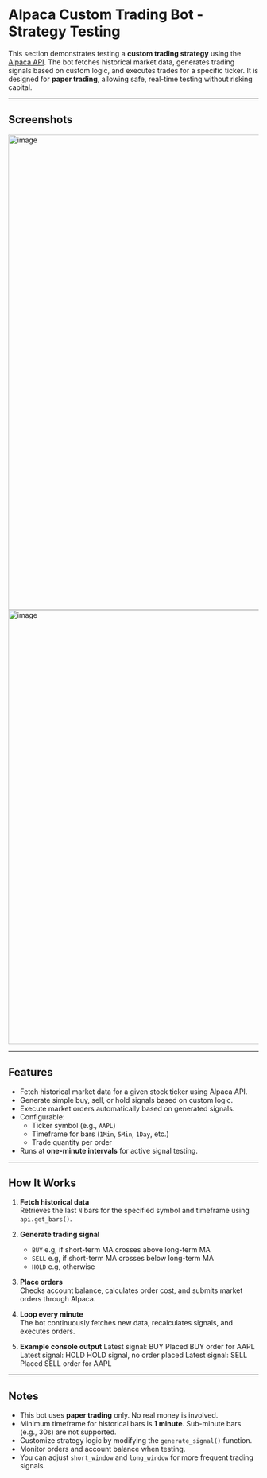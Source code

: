 # Alpaca Custom Trading Bot - Strategy Testing

This section demonstrates testing a **custom trading strategy** using the [Alpaca API](https://alpaca.markets/). The bot fetches historical market data, generates trading signals based on custom logic, and executes trades for a specific ticker. It is designed for **paper trading**, allowing safe, real-time testing without risking capital.

---

## Screenshots 

<img width="1470" height="956" alt="image" src="https://github.com/user-attachments/assets/2aeeee7d-6138-4659-a466-24125b2ed4d5" /> 

<img width="1470" height="874" alt="image" src="https://github.com/user-attachments/assets/83168b73-a2eb-4ba1-9c8e-1cae73f9e58d" />

---

## Features

- Fetch historical market data for a given stock ticker using Alpaca API.
- Generate simple buy, sell, or hold signals based on custom logic.
- Execute market orders automatically based on generated signals.
- Configurable:
  - Ticker symbol (e.g., `AAPL`)
  - Timeframe for bars (`1Min`, `5Min`, `1Day`, etc.)
  - Trade quantity per order
- Runs at **one-minute intervals** for active signal testing.

---


## How It Works

1. **Fetch historical data**  
   Retrieves the last `N` bars for the specified symbol and timeframe using `api.get_bars()`.

2. **Generate trading signal**  
   - `BUY` e.g, if short-term MA crosses above long-term MA  
   - `SELL` e.g, if short-term MA crosses below long-term MA  
   - `HOLD` e.g, otherwise

3. **Place orders**  
   Checks account balance, calculates order cost, and submits market orders through Alpaca.

4. **Loop every minute**  
   The bot continuously fetches new data, recalculates signals, and executes orders.

5. **Example console output**
  Latest signal: BUY
  Placed BUY order for AAPL
  Latest signal: HOLD
  HOLD signal, no order placed
  Latest signal: SELL
  Placed SELL order for AAPL

---

## Notes

- This bot uses **paper trading** only. No real money is involved.
- Minimum timeframe for historical bars is **1 minute**. Sub-minute bars (e.g., 30s) are not supported.
- Customize strategy logic by modifying the `generate_signal()` function.
- Monitor orders and account balance when testing.
- You can adjust `short_window` and `long_window` for more frequent trading signals.
